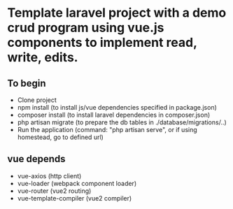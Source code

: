 # Template laravel project with a demo crud program using vue.js components to implement read, write, edits. 

## To begin

- Clone project
- npm install (to install js/vue dependencies specified in package.json)
- composer install (to install laravel dependencies in composer.json)
- php artisan migrate (to prepare the db tables in ./database/migrations/..)
- Run the application (command: "php artisan serve", or if using homestead, go to defined url)

## vue depends

- vue-axios (http client) 
- vue-loader (webpack component loader)
- vue-router (vue2 routing)
- vue-template-compiler (vue2 compiler)
